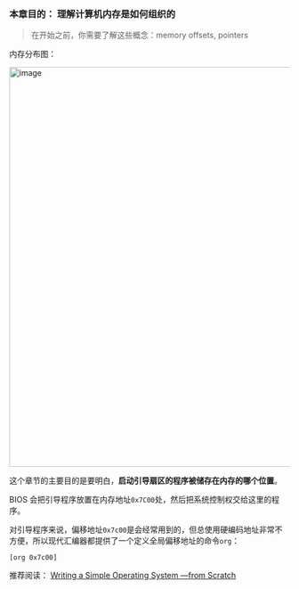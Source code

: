 ### 本章目的： 理解计算机内存是如何组织的

> 在开始之前，你需要了解这些概念：memory offsets, pointers


内存分布图：

<img width="718" alt="image" src="https://user-images.githubusercontent.com/92664048/166137281-8aade621-e695-43ea-8e54-e36a6251e166.png">

这个章节的主要目的是要明白，**启动引导扇区的程序被储存在内存的哪个位置**。

BIOS 会把引导程序放置在内存地址`0x7C00`处，然后把系统控制权交给这里的程序。


对引导程序来说，偏移地址`0x7c00`是会经常用到的，但总使用硬编码地址非常不方便，所以现代汇编器都提供了一个定义全局偏移地址的命令`org`：

```
[org 0x7c00]
```


推荐阅读：
[Writing a Simple Operating System —from Scratch](https://www.cs.bham.ac.uk/~exr/lectures/opsys/10_11/lectures/os-dev.pdf)

